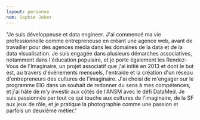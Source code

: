 ```yaml
---
layout: personne
nom: Sophie Jobez
---
```


"Je suis développeuse et data engineer. J'ai commencé ma vie professionnelle comme entrepreneuse en créant une agence web, avant de travailler pour des agences media dans les domaines de la data et de la data visualisation. Je suis engagée dans plusieurs démarches associatives, notamment dans l'éducation populaire, et je porte également les Rendez-Vous de l'Imaginaire, un projet associatif que j'ai initié en 2013 et dont le but est, au travers d'événements mensuels, l'entraide et la création d'un réseau d'entrepreneurs des cultures de l'imaginaire.
J'ai choisi de m'engager sur le programme EIG dans un souhait de redonner du sens à mes compétences, et j'ai hâte de m'y investir aux côtés de l'ANSM avec le défi DataMed.
Je suis passionnée par tout ce qui touche aux cultures de l'imaginaire, de la SF aux jeux de rôle, et je pratique la photographie comme une passion et parfois un deuxième métier."
